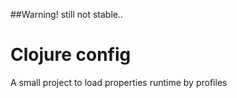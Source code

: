 ##Warning! still not stable..

# Clojure config

A small project to load properties runtime by profiles
	
